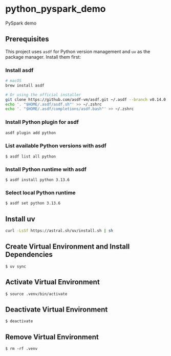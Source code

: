 # python_pyspark_demo
PySpark demo

## Prerequisites

This project uses `asdf` for Python version management and `uv` as the package manager. Install them first:

### Install asdf

```bash
# macOS
brew install asdf

# Or using the official installer
git clone https://github.com/asdf-vm/asdf.git ~/.asdf --branch v0.14.0
echo '. "$HOME/.asdf/asdf.sh"' >> ~/.zshrc
echo '. "$HOME/.asdf/completions/asdf.bash"' >> ~/.zshrc
```

### Install Python plugin for asdf

```bash
asdf plugin add python
```

### List available Python versions with asdf

`$ asdf list all python`

### Install Python runtime with asdf

`$ asdf install python 3.13.6`

### Select local Python runtime

`$ asdf set python 3.13.6`

## Install uv

```bash
curl -LsSf https://astral.sh/uv/install.sh | sh
```

## Create Virtual Environment and Install Dependencies

`$ uv sync`

## Activate Virtual Environment

`$ source .venv/bin/activate`

## Deactivate Virtual Environment

`$ deactivate`

## Remove Virtual Environment

`$ rm -rf .venv`